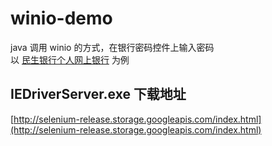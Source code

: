 # winio-demo
java 调用 winio 的方式，在银行密码控件上输入密码
<br/>
以 [民生银行个人网上银行](https://nper.cmbc.com.cn/pweb/static/login.html) 为例
## IEDriverServer.exe 下载地址
[http://selenium-release.storage.googleapis.com/index.html](http://selenium-release.storage.googleapis.com/index.html)
